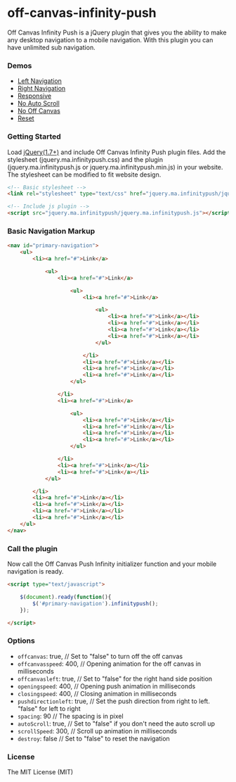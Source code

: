 off-canvas-infinity-push
========================

Off Canvas Infinity Push is a jQuery plugin that gives you the ability to make any desktop navigation to a mobile navigation.
With this plugin you can have unlimited sub navigation. 

### Demos
* [Left Navigation](http://www.marcandrew.net/off-canvas-infinity-push/)
* [Right Navigation](http://www.marcandrew.net/off-canvas-infinity-push/index2.html)
* [Responsive](http://www.marcandrew.net/off-canvas-infinity-push/index3.html)
* [No Auto Scroll](http://www.marcandrew.net/off-canvas-infinity-push/index4.html)
* [No Off Canvas](http://www.marcandrew.net/off-canvas-infinity-push/index5.html)
* [Reset](http://www.marcandrew.net/off-canvas-infinity-push/index6.html)

### Getting Started
Load [jQuery(1.7+)](http://jquery.com/) and include Off Canvas Infinity Push plugin files.
Add the stylesheet (jquery.ma.infinitypush.css) and the plugin (jquery.ma.infinitypush.js or jquery.ma.infinitypush.min.js) in your website.
The stylesheet can be modified to fit website design.

```html
<!-- Basic stylesheet -->
<link rel="stylesheet" type="text/css" href="jquery.ma.infinitypush/jquery.ma.infinitypush.css" />

<!-- Include js plugin -->
<script src="jquery.ma.infinitypush/jquery.ma.infinitypush.js"></script>
```

### Basic Navigation Markup

```html
<nav id="primary-navigation">
	<ul>
		<li><a href="#">Link</a>

			<ul>
				<li><a href="#">Link</a>

					<ul>
						<li><a href="#">Link</a>

							<ul>
								<li><a href="#">Link</a></li>
								<li><a href="#">Link</a></li>
								<li><a href="#">Link</a></li>
								<li><a href="#">Link</a></li>
							</ul>

						</li>
						<li><a href="#">Link</a></li>
						<li><a href="#">Link</a></li>
						<li><a href="#">Link</a></li>
					</ul>

				</li>
				<li><a href="#">Link</a>

					<ul>
						<li><a href="#">Link</a></li>
						<li><a href="#">Link</a></li>
						<li><a href="#">Link</a></li>
						<li><a href="#">Link</a></li>
					</ul>

				</li>
				<li><a href="#">Link</a></li>
				<li><a href="#">Link</a></li>
			</ul>

		</li>
		<li><a href="#">Link</a></li>
		<li><a href="#">Link</a></li>
		<li><a href="#">Link</a></li>
		<li><a href="#">Link</a></li>
	</ul>
</nav>
```

### Call the plugin
Now call the Off Canvas Push Infinity initializer function and your mobile navigation is ready.

```html
<script type="text/javascript">

	$(document).ready(function(){
		$('#primary-navigation').infinitypush();
	});

</script>
```

### Options

- `offcanvas`: true,                               // Set to "false" to turn off the off canvas
- `offcanvasspeed`: 400,                           // Opening animation for the off canvas in milliseconds
- `offcanvasleft`: true,                           // Set to "false" for the right hand side position
- `openingspeed`: 400,                             // Opening push animation in milliseconds
- `closingspeed`: 400,                             // Closing animation in milliseconds
- `pushdirectionleft`: true,                       // Set the push direction from right to left. "false" for left to right
- `spacing`: 90                                    // The spacing is in pixel
- `autoScroll`: true,                              // Set to "false" if you don't need the auto scroll up
- `scrollSpeed`: 300,                              // Scroll up animation in milliseconds
- `destroy`: false                                 // Set to "false" to reset the navigation

### License
The MIT License (MIT)